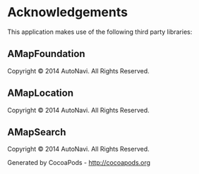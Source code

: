 # Acknowledgements
This application makes use of the following third party libraries:

## AMapFoundation

Copyright © 2014 AutoNavi. All Rights Reserved.


## AMapLocation

Copyright © 2014 AutoNavi. All Rights Reserved.


## AMapSearch

Copyright © 2014 AutoNavi. All Rights Reserved.

Generated by CocoaPods - http://cocoapods.org
